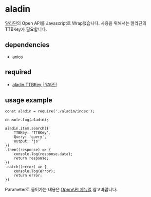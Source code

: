 # aladin

[알라딘](https://www.aladin.co.kr/home/welcome.aspx)의 Open API를 Javascript로 Wrap했습니다.
사용을 위해서는 알라딘의 TTBKey가 필요합니다.

## dependencies

- axios

## required

- [aladin TTBKey | 알라딘](https://blog.aladin.co.kr/openapi)

## usage example

```
const aladin = require('./aladin/index');

console.log(aladin);

aladin.item.search({
    TTBKey: 'TTBKey',
    Query: 'query',
    output: 'js'
})
.then((response) => {
    console.log(response.data);
    return response;
})
.catch((error) => {
    console.log(error);
    return error;
})
```

Parameter로 들어가는 내용은 [OpenAPI 메뉴얼](https://docs.google.com/document/d/1mX-WxuoGs8Hy-QalhHcvuV17n50uGI2Sg_GHofgiePE/edit?ts=56a72b9e) 참고바랍니다.
